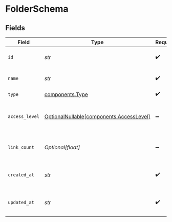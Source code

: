 # FolderSchema


## Fields

| Field                                                                              | Type                                                                               | Required                                                                           | Description                                                                        |
| ---------------------------------------------------------------------------------- | ---------------------------------------------------------------------------------- | ---------------------------------------------------------------------------------- | ---------------------------------------------------------------------------------- |
| `id`                                                                               | *str*                                                                              | :heavy_check_mark:                                                                 | The unique ID of the folder.                                                       |
| `name`                                                                             | *str*                                                                              | :heavy_check_mark:                                                                 | The name of the folder.                                                            |
| `type`                                                                             | [components.Type](../../models/components/type.md)                                 | :heavy_check_mark:                                                                 | N/A                                                                                |
| `access_level`                                                                     | [OptionalNullable[components.AccessLevel]](../../models/components/accesslevel.md) | :heavy_minus_sign:                                                                 | The access level of the folder within the workspace.                               |
| `link_count`                                                                       | *Optional[float]*                                                                  | :heavy_minus_sign:                                                                 | The number of links in the folder.                                                 |
| `created_at`                                                                       | *str*                                                                              | :heavy_check_mark:                                                                 | The date the folder was created.                                                   |
| `updated_at`                                                                       | *str*                                                                              | :heavy_check_mark:                                                                 | The date the folder was updated.                                                   |